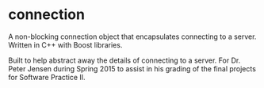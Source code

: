 # connection
A non-blocking connection object that encapsulates connecting to a server. Written in C++ with Boost libraries. 

Built to help abstract away the details of connecting to a server. For Dr. Peter Jensen during Spring 2015 to 
assist in his grading of the final projects for Software Practice II.
